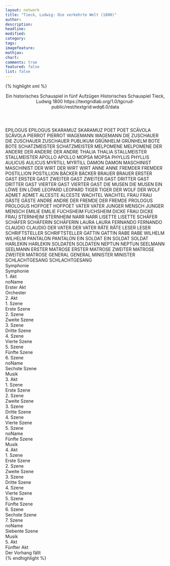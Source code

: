 ```yaml
---
layout: network
title: "Tieck, Ludwig: Die verkehrte Welt (1800)"
author:
description:
headline:
modified:
category:
tags:
imagefeature: 
mathjax: 
chart: 
comments: true
featured: false
list: false
---
```

{% highlight xml %}
<?xml-model href="https://raw.githubusercontent.com/DLiNa/project/master/rules/lina.rnc"?><?xml-model href="https://raw.githubusercontent.com/DLiNa/project/master/rules/lina.sch"?>
<play xmlns="http://lina.digital">
  <header>
    <title>Die verkehrte Welt</title>
    <subtitle>Ein historisches Schauspiel in fünf Aufzügen</subtitle>
    <genretitle>Historisches Schauspiel</genretitle>
    <author>Tieck, Ludwig</author>
    <date type="print">1800</date>
    <date type="premiere"/>
    <date type="written"/>
    <source>https://textgridlab.org/1.0/tgcrud-public/rest/textgrid:wdq6.0/data</source>
  </header>
  <personae>
    <character>
      <name>EPILOGUS</name>
      <alias xml:id="epilogus">
        <name>EPILOGUS</name>
      </alias>
    </character>
    <character>
      <name>SKARAMUZ</name>
      <alias xml:id="skaramuz">
        <name>SKARAMUZ</name>
      </alias>
    </character>
    <character>
      <name>POET</name>
      <alias xml:id="poet">
        <name>POET</name>
      </alias>
    </character>
    <character>
      <name>SCÄVOLA</name>
      <alias xml:id="scävola">
        <name>SCÄVOLA</name>
      </alias>
    </character>
    <character>
      <name>PIERROT</name>
      <alias xml:id="pierrot">
        <name>PIERROT</name>
      </alias>
    </character>
    <character>
      <name>WAGEMANN</name>
      <alias xml:id="wagemann">
        <name>WAGEMANN</name>
      </alias>
    </character>
    <character>
      <name>DIE ZUSCHAUER</name>
      <alias xml:id="die_zuschauer">
        <name>DIE ZUSCHAUER</name>
      </alias>
      <alias xml:id="zuschauer">
        <name>ZUSCHAUER</name>
      </alias>
      <alias xml:id="publikum">
        <name>PUBLIKUM</name>
      </alias>
    </character>
    <character>
      <name>GRÜNHELM</name>
      <alias xml:id="grünhelm">
        <name>GRÜNHELM</name>
      </alias>
    </character>
    <character>
      <name>BOTE</name>
      <alias xml:id="bote">
        <name>BOTE</name>
      </alias>
    </character>
    <character>
      <name>SCHATZMEISTER</name>
      <alias xml:id="schatzmeister">
        <name>SCHATZMEISTER</name>
      </alias>
    </character>
    <character>
      <name>MELPOMENE</name>
      <alias xml:id="melpomene">
        <name>MELPOMENE</name>
      </alias>
    </character>
    <character>
      <name>DER ANDERE</name>
      <alias xml:id="der_andere">
        <name>DER ANDERE</name>
      </alias>
      <alias xml:id="der_andre">
        <name>DER ANDRE</name>
      </alias>
    </character>
    <character>
      <name>THALIA</name>
      <alias xml:id="thalia">
        <name>THALIA</name>
      </alias>
    </character>
    <character>
      <name>STALLMEISTER</name>
      <alias xml:id="stallmeister">
        <name>STALLMEISTER</name>
      </alias>
    </character>
    <character>
      <name>APOLLO</name>
      <alias xml:id="apollo">
        <name>APOLLO</name>
      </alias>
    </character>
    <character>
      <name>MOPSA</name>
      <alias xml:id="mopsa">
        <name>MOPSA</name>
      </alias>
    </character>
    <character>
      <name>PHYLLIS</name>
      <alias xml:id="phyllis">
        <name>PHYLLIS</name>
      </alias>
    </character>
    <character>
      <name>AULICUS</name>
      <alias xml:id="aulicus">
        <name>AULICUS</name>
      </alias>
    </character>
    <character>
      <name>MYRTILL</name>
      <alias xml:id="myrtill">
        <name>MYRTILL</name>
      </alias>
    </character>
    <character>
      <name>DAMON</name>
      <alias xml:id="damon">
        <name>DAMON</name>
      </alias>
    </character>
    <character>
      <name>MASCHINIST</name>
      <alias xml:id="maschinist">
        <name>MASCHINIST</name>
      </alias>
    </character>
    <character>
      <name>DER WIRT</name>
      <alias xml:id="der_wirt">
        <name>DER WIRT</name>
      </alias>
      <alias xml:id="wirt">
        <name>WIRT</name>
      </alias>
    </character>
    <character>
      <name>ANNE</name>
      <alias xml:id="anne">
        <name>ANNE</name>
      </alias>
    </character>
    <character>
      <name>FREMDER</name>
      <alias xml:id="fremder">
        <name>FREMDER</name>
      </alias>
    </character>
    <character>
      <name>POSTILLION</name>
      <alias xml:id="postillion">
        <name>POSTILLION</name>
      </alias>
    </character>
    <character>
      <name>BÄCKER</name>
      <alias xml:id="bäcker">
        <name>BÄCKER</name>
      </alias>
    </character>
    <character>
      <name>BRAUER</name>
      <alias xml:id="brauer">
        <name>BRAUER</name>
      </alias>
    </character>
    <character>
      <name>ERSTER GAST</name>
      <alias xml:id="erster_gast">
        <name>ERSTER GAST</name>
      </alias>
    </character>
    <character>
      <name>ZWEITER GAST</name>
      <alias xml:id="zweiter_gast">
        <name>ZWEITER GAST</name>
      </alias>
    </character>
    <character>
      <name>DRITTER GAST</name>
      <alias xml:id="dritter_gast">
        <name>DRITTER GAST</name>
      </alias>
    </character>
    <character>
      <name>VIERTER GAST</name>
      <alias xml:id="vierter_gast">
        <name>VIERTER GAST</name>
      </alias>
    </character>
    <character>
      <name>DIE MUSEN</name>
      <alias xml:id="die_musen">
        <name>DIE MUSEN</name>
      </alias>
    </character>
    <character>
      <name>EIN LÖWE</name>
      <alias xml:id="ein_löwe">
        <name>EIN LÖWE</name>
      </alias>
    </character>
    <character>
      <name>LEOPARD</name>
      <alias xml:id="leopard">
        <name>LEOPARD</name>
      </alias>
    </character>
    <character>
      <name>TIGER</name>
      <alias xml:id="tiger">
        <name>TIGER</name>
      </alias>
    </character>
    <character>
      <name>DER WOLF</name>
      <alias xml:id="der_wolf">
        <name>DER WOLF</name>
      </alias>
    </character>
    <character>
      <name>ADMET</name>
      <alias xml:id="admet">
        <name>ADMET</name>
      </alias>
    </character>
    <character>
      <name>ALCESTE</name>
      <alias xml:id="alceste">
        <name>ALCESTE</name>
      </alias>
    </character>
    <character>
      <name>WACHTEL</name>
      <alias xml:id="wachtel">
        <name>WACHTEL</name>
      </alias>
    </character>
    <character>
      <name>FRAU</name>
      <alias xml:id="frau">
        <name>FRAU</name>
      </alias>
    </character>
    <character>
      <name>GÄSTE</name>
      <alias xml:id="gäste">
        <name>GÄSTE</name>
      </alias>
    </character>
    <character>
      <name>ANDRE</name>
      <alias xml:id="andre">
        <name>ANDRE</name>
      </alias>
    </character>
    <character>
      <name>DER FREMDE</name>
      <alias xml:id="der_fremde">
        <name>DER FREMDE</name>
      </alias>
    </character>
    <character>
      <name>PROLOGUS</name>
      <alias xml:id="prologus">
        <name>PROLOGUS</name>
      </alias>
    </character>
    <character>
      <name>HOFPOET</name>
      <alias xml:id="hofpoet">
        <name>HOFPOET</name>
      </alias>
    </character>
    <character>
      <name>VATER</name>
      <alias xml:id="vater">
        <name>VATER</name>
      </alias>
    </character>
    <character>
      <name>JUNGER MENSCH</name>
      <alias xml:id="junger_mensch">
        <name>JUNGER MENSCH</name>
      </alias>
    </character>
    <character>
      <name>EMILIE</name>
      <alias xml:id="emilie">
        <name>EMILIE</name>
      </alias>
    </character>
    <character>
      <name>FUCHSHEIM</name>
      <alias xml:id="fuchsheim">
        <name>FUCHSHEIM</name>
      </alias>
    </character>
    <character>
      <name>DICKE FRAU</name>
      <alias xml:id="dicke_frau">
        <name>DICKE FRAU</name>
      </alias>
    </character>
    <character>
      <name>STERNHEIM</name>
      <alias xml:id="sternheim">
        <name>STERNHEIM</name>
      </alias>
    </character>
    <character>
      <name>NARR</name>
      <alias xml:id="narr">
        <name>NARR</name>
      </alias>
    </character>
    <character>
      <name>LISETTE</name>
      <alias xml:id="lisette">
        <name>LISETTE</name>
      </alias>
    </character>
    <character>
      <name>SCHÄFER</name>
      <alias xml:id="schäfer">
        <name>SCHÄFER</name>
      </alias>
    </character>
    <character>
      <name>SCHÄFERIN</name>
      <alias xml:id="schäferin">
        <name>SCHÄFERIN</name>
      </alias>
    </character>
    <character>
      <name>LAURA</name>
      <alias xml:id="laura">
        <name>LAURA</name>
      </alias>
    </character>
    <character>
      <name>FERNANDO</name>
      <alias xml:id="fernando">
        <name>FERNANDO</name>
      </alias>
    </character>
    <character>
      <name>CLAUDIO</name>
      <alias xml:id="claudio">
        <name>CLAUDIO</name>
      </alias>
    </character>
    <character>
      <name>DER VATER</name>
      <alias xml:id="der_vater">
        <name>DER VATER</name>
      </alias>
    </character>
    <character>
      <name>RÄTE</name>
      <alias xml:id="räte">
        <name>RÄTE</name>
      </alias>
    </character>
    <character>
      <name>LESER</name>
      <alias xml:id="leser">
        <name>LESER</name>
      </alias>
    </character>
    <character>
      <name>SCHRIFTSTELLER</name>
      <alias xml:id="schriftsteller">
        <name>SCHRIFTSTELLER</name>
      </alias>
    </character>
    <character>
      <name>GATTIN</name>
      <alias xml:id="gattin">
        <name>GATTIN</name>
      </alias>
    </character>
    <character>
      <name>RABE</name>
      <alias xml:id="rabe">
        <name>RABE</name>
      </alias>
    </character>
    <character>
      <name>WILHELM</name>
      <alias xml:id="wilhelm">
        <name>WILHELM</name>
      </alias>
    </character>
    <character>
      <name>PANTALON</name>
      <alias xml:id="pantalon">
        <name>PANTALON</name>
      </alias>
    </character>
    <character>
      <name>EIN SOLDAT</name>
      <alias xml:id="ein_soldat">
        <name>EIN SOLDAT</name>
      </alias>
      <alias xml:id="soldat">
        <name>SOLDAT</name>
      </alias>
    </character>
    <character>
      <name>HARLEKIN</name>
      <alias xml:id="harlekin">
        <name>HARLEKIN</name>
      </alias>
    </character>
    <character>
      <name>SOLDATEN</name>
      <alias xml:id="soldaten">
        <name>SOLDATEN</name>
      </alias>
    </character>
    <character>
      <name>NEPTUN</name>
      <alias xml:id="neptun">
        <name>NEPTUN</name>
      </alias>
    </character>
    <character>
      <name>SEELMANN</name>
      <alias xml:id="seelmann">
        <name>SEELMANN</name>
      </alias>
    </character>
    <character>
      <name>ERSTER MATROSE</name>
      <alias xml:id="erster_matrose">
        <name>ERSTER MATROSE</name>
      </alias>
    </character>
    <character>
      <name>ZWEITER MATROSE</name>
      <alias xml:id="zweiter_matrose">
        <name>ZWEITER MATROSE</name>
      </alias>
    </character>
    <character>
      <name>GENERAL</name>
      <alias xml:id="general">
        <name>GENERAL</name>
      </alias>
    </character>
    <character>
      <name>MINISTER</name>
      <alias xml:id="minister">
        <name>MINISTER</name>
      </alias>
    </character>
    <character>
      <name>SCHLACHTGESANG</name>
      <alias xml:id="schlachtgesang">
        <name>SCHLACHTGESANG</name>
      </alias>
    </character>
  </personae>
  <text>
    <div>
      <head>Symphonie</head>
      <div>
        <head>Symphonie</head>
        <sp who="#epilogus">
          <amount n="1" unit="speech_acts"/>
          <amount n="354" unit="words"/>
          <amount n="1954" unit="chars"/>
        </sp>
      </div>
    </div>
    <div>
      <head>1. Akt</head>
      <div>
        <head>noName</head>
        <div>
          <head>Erster Akt</head>
          <sp who="#skaramuz">
            <amount n="41" unit="speech_acts"/>
            <amount n="1082" unit="words"/>
            <amount n="17" unit="lines"/>
            <amount n="6003" unit="chars"/>
          </sp>
          <sp who="#poet">
            <amount n="17" unit="speech_acts"/>
            <amount n="277" unit="words"/>
            <amount n="13" unit="lines"/>
            <amount n="1643" unit="chars"/>
          </sp>
          <sp who="#scävola">
            <amount n="16" unit="speech_acts"/>
            <amount n="202" unit="words"/>
            <amount n="14" unit="lines"/>
            <amount n="1066" unit="chars"/>
          </sp>
          <sp who="#pierrot">
            <amount n="12" unit="speech_acts"/>
            <amount n="321" unit="words"/>
            <amount n="31" unit="lines"/>
            <amount n="1825" unit="chars"/>
          </sp>
          <sp who="#wagemann">
            <amount n="4" unit="speech_acts"/>
            <amount n="60" unit="words"/>
            <amount n="2" unit="lines"/>
            <amount n="326" unit="chars"/>
          </sp>
          <sp who="#die_zuschauer">
            <amount n="1" unit="speech_acts"/>
            <amount n="16" unit="words"/>
            <amount n="4" unit="lines"/>
            <amount n="103" unit="chars"/>
          </sp>
          <sp who="#grünhelm">
            <amount n="11" unit="speech_acts"/>
            <amount n="295" unit="words"/>
            <amount n="11" unit="lines"/>
            <amount n="1602" unit="chars"/>
          </sp>
          <sp who="#zuschauer">
            <amount n="6" unit="speech_acts"/>
            <amount n="40" unit="words"/>
            <amount n="6" unit="lines"/>
            <amount n="240" unit="chars"/>
          </sp>
          <sp who="#publikum">
            <amount n="1" unit="speech_acts"/>
            <amount n="6" unit="words"/>
            <amount n="1" unit="lines"/>
            <amount n="36" unit="chars"/>
          </sp>
          <sp who="#bote">
            <amount n="2" unit="speech_acts"/>
            <amount n="130" unit="words"/>
            <amount n="18" unit="lines"/>
            <amount n="711" unit="chars"/>
          </sp>
          <sp who="#schatzmeister">
            <amount n="13" unit="speech_acts"/>
            <amount n="86" unit="words"/>
            <amount n="11" unit="lines"/>
            <amount n="537" unit="chars"/>
          </sp>
          <sp who="#melpomene">
            <amount n="2" unit="speech_acts"/>
            <amount n="116" unit="words"/>
            <amount n="1" unit="lines"/>
            <amount n="651" unit="chars"/>
          </sp>
          <sp who="#der_andere">
            <amount n="2" unit="speech_acts"/>
            <amount n="17" unit="words"/>
            <amount n="2" unit="lines"/>
            <amount n="79" unit="chars"/>
          </sp>
          <sp who="#thalia">
            <amount n="1" unit="speech_acts"/>
            <amount n="44" unit="words"/>
            <amount n="254" unit="chars"/>
          </sp>
          <sp who="#stallmeister">
            <amount n="2" unit="speech_acts"/>
            <amount n="16" unit="words"/>
            <amount n="2" unit="lines"/>
            <amount n="97" unit="chars"/>
          </sp>
        </div>
        <div>
          <head>Orchester</head>
        </div>
      </div>
    </div>
    <div>
      <head>2. Akt</head>
      <div>
        <head>1. Szene</head>
        <div>
          <head>Erste Szene</head>
          <sp who="#apollo">
            <amount n="5" unit="speech_acts"/>
            <amount n="266" unit="words"/>
            <amount n="40" unit="lines"/>
            <amount n="1370" unit="chars"/>
          </sp>
          <sp who="#mopsa">
            <amount n="3" unit="speech_acts"/>
            <amount n="33" unit="words"/>
            <amount n="5" unit="lines"/>
            <amount n="167" unit="chars"/>
          </sp>
          <sp who="#phyllis">
            <amount n="5" unit="speech_acts"/>
            <amount n="47" unit="words"/>
            <amount n="7" unit="lines"/>
            <amount n="249" unit="chars"/>
          </sp>
          <sp who="#apollo #mopsa #phyllis">
            <amount n="1" unit="speech_acts"/>
            <amount n="30" unit="words"/>
            <amount n="5" unit="lines"/>
            <amount n="157" unit="chars"/>
          </sp>
          <sp who="#aulicus">
            <amount n="2" unit="speech_acts"/>
            <amount n="35" unit="words"/>
            <amount n="1" unit="lines"/>
            <amount n="190" unit="chars"/>
          </sp>
          <sp who="#myrtill">
            <amount n="3" unit="speech_acts"/>
            <amount n="88" unit="words"/>
            <amount n="1" unit="lines"/>
            <amount n="469" unit="chars"/>
          </sp>
          <sp who="#damon">
            <amount n="1" unit="speech_acts"/>
            <amount n="19" unit="words"/>
            <amount n="1" unit="lines"/>
            <amount n="99" unit="chars"/>
          </sp>
        </div>
      </div>
      <div>
        <head>2. Szene</head>
        <div>
          <head>Zweite Szene</head>
          <sp who="#grünhelm">
            <amount n="9" unit="speech_acts"/>
            <amount n="251" unit="words"/>
            <amount n="15" unit="lines"/>
            <amount n="1340" unit="chars"/>
          </sp>
          <sp who="#thalia">
            <amount n="6" unit="speech_acts"/>
            <amount n="58" unit="words"/>
            <amount n="3" unit="lines"/>
            <amount n="315" unit="chars"/>
          </sp>
          <sp who="#scävola">
            <amount n="2" unit="speech_acts"/>
            <amount n="19" unit="words"/>
            <amount n="2" unit="lines"/>
            <amount n="90" unit="chars"/>
          </sp>
          <sp who="#pierrot">
            <amount n="2" unit="speech_acts"/>
            <amount n="18" unit="words"/>
            <amount n="2" unit="lines"/>
            <amount n="111" unit="chars"/>
          </sp>
          <sp who="#der_andre">
            <amount n="1" unit="speech_acts"/>
            <amount n="9" unit="words"/>
            <amount n="1" unit="lines"/>
            <amount n="59" unit="chars"/>
          </sp>
        </div>
      </div>
      <div>
        <head>3. Szene</head>
        <div>
          <head>Dritte Szene</head>
          <sp who="#skaramuz">
            <amount n="14" unit="speech_acts"/>
            <amount n="437" unit="words"/>
            <amount n="7" unit="lines"/>
            <amount n="2379" unit="chars"/>
          </sp>
          <sp who="#maschinist">
            <amount n="8" unit="speech_acts"/>
            <amount n="130" unit="words"/>
            <amount n="4" unit="lines"/>
            <amount n="780" unit="chars"/>
          </sp>
          <sp who="#zuschauer">
            <amount n="3" unit="speech_acts"/>
            <amount n="18" unit="words"/>
            <amount n="3" unit="lines"/>
            <amount n="94" unit="chars"/>
          </sp>
          <sp who="#scävola">
            <amount n="6" unit="speech_acts"/>
            <amount n="84" unit="words"/>
            <amount n="4" unit="lines"/>
            <amount n="457" unit="chars"/>
          </sp>
          <sp who="#pierrot">
            <amount n="1" unit="speech_acts"/>
            <amount n="9" unit="words"/>
            <amount n="1" unit="lines"/>
            <amount n="43" unit="chars"/>
          </sp>
          <sp who="#der_andre">
            <amount n="1" unit="speech_acts"/>
            <amount n="17" unit="words"/>
            <amount n="114" unit="chars"/>
          </sp>
        </div>
      </div>
      <div>
        <head>4. Szene</head>
        <div>
          <head>Vierte Szene</head>
          <sp who="#der_wirt">
            <amount n="1" unit="speech_acts"/>
            <amount n="224" unit="words"/>
            <amount n="1284" unit="chars"/>
          </sp>
          <sp who="#anne">
            <amount n="5" unit="speech_acts"/>
            <amount n="118" unit="words"/>
            <amount n="4" unit="lines"/>
            <amount n="674" unit="chars"/>
          </sp>
          <sp who="#wirt">
            <amount n="16" unit="speech_acts"/>
            <amount n="420" unit="words"/>
            <amount n="6" unit="lines"/>
            <amount n="2438" unit="chars"/>
          </sp>
          <sp who="#fremder">
            <amount n="15" unit="speech_acts"/>
            <amount n="308" unit="words"/>
            <amount n="10" unit="lines"/>
            <amount n="1745" unit="chars"/>
          </sp>
          <sp who="#postillion">
            <amount n="3" unit="speech_acts"/>
            <amount n="27" unit="words"/>
            <amount n="3" unit="lines"/>
            <amount n="131" unit="chars"/>
          </sp>
        </div>
      </div>
      <div>
        <head>5. Szene</head>
        <div>
          <head>Fünfte Szene</head>
          <sp who="#bäcker">
            <amount n="6" unit="speech_acts"/>
            <amount n="102" unit="words"/>
            <amount n="4" unit="lines"/>
            <amount n="551" unit="chars"/>
          </sp>
          <sp who="#brauer">
            <amount n="7" unit="speech_acts"/>
            <amount n="101" unit="words"/>
            <amount n="4" unit="lines"/>
            <amount n="567" unit="chars"/>
          </sp>
          <sp who="#erster_gast">
            <amount n="6" unit="speech_acts"/>
            <amount n="86" unit="words"/>
            <amount n="5" unit="lines"/>
            <amount n="464" unit="chars"/>
          </sp>
          <sp who="#zweiter_gast">
            <amount n="3" unit="speech_acts"/>
            <amount n="54" unit="words"/>
            <amount n="2" unit="lines"/>
            <amount n="247" unit="chars"/>
          </sp>
          <sp who="#dritter_gast">
            <amount n="3" unit="speech_acts"/>
            <amount n="37" unit="words"/>
            <amount n="3" unit="lines"/>
            <amount n="198" unit="chars"/>
          </sp>
          <sp who="#vierter_gast">
            <amount n="6" unit="speech_acts"/>
            <amount n="200" unit="words"/>
            <amount n="3" unit="lines"/>
            <amount n="1105" unit="chars"/>
          </sp>
          <sp who="#skaramuz">
            <amount n="13" unit="speech_acts"/>
            <amount n="418" unit="words"/>
            <amount n="4" unit="lines"/>
            <amount n="2363" unit="chars"/>
          </sp>
          <sp who="#die_musen">
            <amount n="1" unit="speech_acts"/>
            <amount n="124" unit="words"/>
            <amount n="781" unit="chars"/>
          </sp>
          <sp who="#fremder">
            <amount n="12" unit="speech_acts"/>
            <amount n="95" unit="words"/>
            <amount n="10" unit="lines"/>
            <amount n="538" unit="chars"/>
          </sp>
          <sp who="#melpomene">
            <amount n="5" unit="speech_acts"/>
            <amount n="43" unit="words"/>
            <amount n="5" unit="lines"/>
            <amount n="231" unit="chars"/>
          </sp>
          <sp who="#grünhelm">
            <amount n="2" unit="speech_acts"/>
            <amount n="32" unit="words"/>
            <amount n="1" unit="lines"/>
            <amount n="193" unit="chars"/>
          </sp>
          <sp who="#thalia">
            <amount n="1" unit="speech_acts"/>
            <amount n="17" unit="words"/>
            <amount n="101" unit="chars"/>
          </sp>
          <sp who="#pierrot">
            <amount n="3" unit="speech_acts"/>
            <amount n="36" unit="words"/>
            <amount n="3" unit="lines"/>
            <amount n="185" unit="chars"/>
          </sp>
          <sp who="#scävola">
            <amount n="2" unit="speech_acts"/>
            <amount n="42" unit="words"/>
            <amount n="228" unit="chars"/>
          </sp>
          <sp who="#der_andre">
            <amount n="1" unit="speech_acts"/>
            <amount n="11" unit="words"/>
            <amount n="1" unit="lines"/>
            <amount n="56" unit="chars"/>
          </sp>
        </div>
      </div>
      <div>
        <head>6. Szene</head>
        <div>
          <head>noName</head>
          <div>
            <head>Sechste Szene</head>
            <sp who="#ein_löwe">
              <amount n="1" unit="speech_acts"/>
              <amount n="31" unit="words"/>
              <amount n="185" unit="chars"/>
            </sp>
            <sp who="#leopard">
              <amount n="1" unit="speech_acts"/>
              <amount n="21" unit="words"/>
              <amount n="115" unit="chars"/>
            </sp>
            <sp who="#tiger">
              <amount n="1" unit="speech_acts"/>
              <amount n="19" unit="words"/>
              <amount n="1" unit="lines"/>
              <amount n="87" unit="chars"/>
            </sp>
            <sp who="#apollo">
              <amount n="4" unit="speech_acts"/>
              <amount n="31" unit="words"/>
              <amount n="4" unit="lines"/>
              <amount n="165" unit="chars"/>
            </sp>
            <sp who="#aulicus">
              <amount n="2" unit="speech_acts"/>
              <amount n="43" unit="words"/>
              <amount n="244" unit="chars"/>
            </sp>
            <sp who="#myrtill">
              <amount n="1" unit="speech_acts"/>
              <amount n="13" unit="words"/>
              <amount n="1" unit="lines"/>
              <amount n="69" unit="chars"/>
            </sp>
            <sp who="#pierrot">
              <amount n="1" unit="speech_acts"/>
              <amount n="8" unit="words"/>
              <amount n="1" unit="lines"/>
              <amount n="39" unit="chars"/>
            </sp>
            <sp who="#scävola">
              <amount n="1" unit="speech_acts"/>
              <amount n="45" unit="words"/>
              <amount n="208" unit="chars"/>
            </sp>
          </div>
          <div>
            <head>Musik</head>
          </div>
        </div>
      </div>
    </div>
    <div>
      <head>3. Akt</head>
      <div>
        <head>1. Szene</head>
        <div>
          <head>Erste Szene</head>
          <sp who="#poet">
            <amount n="3" unit="speech_acts"/>
            <amount n="129" unit="words"/>
            <amount n="16" unit="lines"/>
            <amount n="677" unit="chars"/>
          </sp>
          <sp who="#apollo">
            <amount n="3" unit="speech_acts"/>
            <amount n="188" unit="words"/>
            <amount n="24" unit="lines"/>
            <amount n="1013" unit="chars"/>
          </sp>
        </div>
      </div>
      <div>
        <head>2. Szene</head>
        <div>
          <head>Zweite Szene</head>
          <sp who="#skaramuz">
            <amount n="9" unit="speech_acts"/>
            <amount n="162" unit="words"/>
            <amount n="6" unit="lines"/>
            <amount n="905" unit="chars"/>
          </sp>
          <sp who="#grünhelm">
            <amount n="4" unit="speech_acts"/>
            <amount n="131" unit="words"/>
            <amount n="2" unit="lines"/>
            <amount n="788" unit="chars"/>
          </sp>
          <sp who="#der_wolf">
            <amount n="1" unit="speech_acts"/>
            <amount n="14" unit="words"/>
            <amount n="1" unit="lines"/>
            <amount n="79" unit="chars"/>
          </sp>
          <sp who="#melpomene">
            <amount n="1" unit="speech_acts"/>
            <amount n="17" unit="words"/>
            <amount n="121" unit="chars"/>
          </sp>
        </div>
      </div>
      <div>
        <head>3. Szene</head>
        <div>
          <head>Dritte Szene</head>
          <sp who="#admet">
            <amount n="10" unit="speech_acts"/>
            <amount n="649" unit="words"/>
            <amount n="28" unit="lines"/>
            <amount n="3595" unit="chars"/>
          </sp>
          <sp who="#alceste">
            <amount n="4" unit="speech_acts"/>
            <amount n="127" unit="words"/>
            <amount n="9" unit="lines"/>
            <amount n="651" unit="chars"/>
          </sp>
          <sp who="#apollo">
            <amount n="8" unit="speech_acts"/>
            <amount n="76" unit="words"/>
            <amount n="8" unit="lines"/>
            <amount n="394" unit="chars"/>
          </sp>
          <sp who="#scävola">
            <amount n="3" unit="speech_acts"/>
            <amount n="23" unit="words"/>
            <amount n="3" unit="lines"/>
            <amount n="125" unit="chars"/>
          </sp>
          <sp who="#pierrot">
            <amount n="2" unit="speech_acts"/>
            <amount n="33" unit="words"/>
            <amount n="1" unit="lines"/>
            <amount n="145" unit="chars"/>
          </sp>
          <sp who="#der_andre">
            <amount n="2" unit="speech_acts"/>
            <amount n="27" unit="words"/>
            <amount n="1" unit="lines"/>
            <amount n="152" unit="chars"/>
          </sp>
          <sp who="#wachtel">
            <amount n="2" unit="speech_acts"/>
            <amount n="38" unit="words"/>
            <amount n="1" unit="lines"/>
            <amount n="199" unit="chars"/>
          </sp>
        </div>
      </div>
      <div>
        <head>4. Szene</head>
        <div>
          <head>Vierte Szene</head>
          <sp who="#wachtel">
            <amount n="2" unit="speech_acts"/>
            <amount n="41" unit="words"/>
            <amount n="1" unit="lines"/>
            <amount n="204" unit="chars"/>
          </sp>
          <sp who="#scävola">
            <amount n="1" unit="speech_acts"/>
            <amount n="13" unit="words"/>
            <amount n="1" unit="lines"/>
            <amount n="66" unit="chars"/>
          </sp>
          <sp who="#skaramuz">
            <amount n="3" unit="speech_acts"/>
            <amount n="103" unit="words"/>
            <amount n="2" unit="lines"/>
            <amount n="611" unit="chars"/>
          </sp>
          <sp who="#grünhelm">
            <amount n="1" unit="speech_acts"/>
            <amount n="5" unit="words"/>
            <amount n="1" unit="lines"/>
            <amount n="23" unit="chars"/>
          </sp>
          <sp who="#maschinist">
            <amount n="1" unit="speech_acts"/>
            <amount n="8" unit="words"/>
            <amount n="1" unit="lines"/>
            <amount n="39" unit="chars"/>
          </sp>
          <sp who="#brauer">
            <amount n="7" unit="speech_acts"/>
            <amount n="54" unit="words"/>
            <amount n="7" unit="lines"/>
            <amount n="296" unit="chars"/>
          </sp>
          <sp who="#bäcker">
            <amount n="8" unit="speech_acts"/>
            <amount n="88" unit="words"/>
            <amount n="8" unit="lines"/>
            <amount n="449" unit="chars"/>
          </sp>
          <sp who="#frau">
            <amount n="6" unit="speech_acts"/>
            <amount n="74" unit="words"/>
            <amount n="5" unit="lines"/>
            <amount n="376" unit="chars"/>
          </sp>
          <sp who="#gäste #erster_gast #zweiter_gast #dritter_gast #vierter_gast">
            <amount n="1" unit="speech_acts"/>
            <amount n="9" unit="words"/>
            <amount n="1" unit="lines"/>
            <amount n="52" unit="chars"/>
          </sp>
          <sp who="#andre">
            <amount n="2" unit="speech_acts"/>
            <amount n="13" unit="words"/>
            <amount n="2" unit="lines"/>
            <amount n="76" unit="chars"/>
          </sp>
          <sp who="#vierter_gast">
            <amount n="3" unit="speech_acts"/>
            <amount n="60" unit="words"/>
            <amount n="1" unit="lines"/>
            <amount n="338" unit="chars"/>
          </sp>
          <sp who="#erster_gast">
            <amount n="1" unit="speech_acts"/>
            <amount n="16" unit="words"/>
            <amount n="101" unit="chars"/>
          </sp>
          <sp who="#zweiter_gast">
            <amount n="3" unit="speech_acts"/>
            <amount n="27" unit="words"/>
            <amount n="3" unit="lines"/>
            <amount n="176" unit="chars"/>
          </sp>
          <sp who="#dritter_gast">
            <amount n="1" unit="speech_acts"/>
            <amount n="10" unit="words"/>
            <amount n="1" unit="lines"/>
            <amount n="58" unit="chars"/>
          </sp>
          <sp who="#die_zuschauer #wachtel #scävola #skaramuz #grünhelm #maschinist #brauer #bäcker #frau #andre #gäste #erster_gast #zweiter_gast #dritter_gast #vierter_gast">
            <amount n="1" unit="speech_acts"/>
            <amount n="12" unit="words"/>
            <amount n="1" unit="lines"/>
            <amount n="68" unit="chars"/>
          </sp>
        </div>
      </div>
      <div>
        <head>5. Szene</head>
        <div>
          <head>noName</head>
          <div>
            <head>Fünfte Szene</head>
            <sp who="#der_fremde">
              <amount n="2" unit="speech_acts"/>
              <amount n="11" unit="words"/>
              <amount n="2" unit="lines"/>
              <amount n="56" unit="chars"/>
            </sp>
            <sp who="#grünhelm">
              <amount n="6" unit="speech_acts"/>
              <amount n="57" unit="words"/>
              <amount n="6" unit="lines"/>
              <amount n="314" unit="chars"/>
            </sp>
            <sp who="#fremder">
              <amount n="4" unit="speech_acts"/>
              <amount n="24" unit="words"/>
              <amount n="4" unit="lines"/>
              <amount n="139" unit="chars"/>
            </sp>
            <sp who="#thalia">
              <amount n="7" unit="speech_acts"/>
              <amount n="158" unit="words"/>
              <amount n="6" unit="lines"/>
              <amount n="920" unit="chars"/>
            </sp>
            <sp who="#skaramuz">
              <amount n="17" unit="speech_acts"/>
              <amount n="268" unit="words"/>
              <amount n="12" unit="lines"/>
              <amount n="1414" unit="chars"/>
            </sp>
            <sp who="#prologus">
              <amount n="1" unit="speech_acts"/>
              <amount n="229" unit="words"/>
              <amount n="26" unit="lines"/>
              <amount n="1262" unit="chars"/>
            </sp>
            <sp who="#hofpoet">
              <amount n="3" unit="speech_acts"/>
              <amount n="35" unit="words"/>
              <amount n="3" unit="lines"/>
              <amount n="197" unit="chars"/>
            </sp>
            <sp who="#vater">
              <amount n="9" unit="speech_acts"/>
              <amount n="225" unit="words"/>
              <amount n="2" unit="lines"/>
              <amount n="1273" unit="chars"/>
            </sp>
            <sp who="#junger_mensch">
              <amount n="10" unit="speech_acts"/>
              <amount n="194" unit="words"/>
              <amount n="6" unit="lines"/>
              <amount n="1110" unit="chars"/>
            </sp>
            <sp who="#schatzmeister">
              <amount n="4" unit="speech_acts"/>
              <amount n="51" unit="words"/>
              <amount n="3" unit="lines"/>
              <amount n="293" unit="chars"/>
            </sp>
            <sp who="#scävola">
              <amount n="4" unit="speech_acts"/>
              <amount n="122" unit="words"/>
              <amount n="670" unit="chars"/>
            </sp>
            <sp who="#pierrot">
              <amount n="3" unit="speech_acts"/>
              <amount n="59" unit="words"/>
              <amount n="1" unit="lines"/>
              <amount n="294" unit="chars"/>
            </sp>
            <sp who="#emilie">
              <amount n="8" unit="speech_acts"/>
              <amount n="116" unit="words"/>
              <amount n="6" unit="lines"/>
              <amount n="607" unit="chars"/>
            </sp>
            <sp who="#fuchsheim">
              <amount n="9" unit="speech_acts"/>
              <amount n="89" unit="words"/>
              <amount n="8" unit="lines"/>
              <amount n="475" unit="chars"/>
            </sp>
            <sp who="#dicke_frau">
              <amount n="1" unit="speech_acts"/>
              <amount n="18" unit="words"/>
              <amount n="113" unit="chars"/>
            </sp>
            <sp who="#sternheim">
              <amount n="12" unit="speech_acts"/>
              <amount n="175" unit="words"/>
              <amount n="10" unit="lines"/>
              <amount n="949" unit="chars"/>
            </sp>
            <sp who="#narr">
              <amount n="24" unit="speech_acts"/>
              <amount n="438" unit="words"/>
              <amount n="15" unit="lines"/>
              <amount n="2416" unit="chars"/>
            </sp>
            <sp who="#lisette">
              <amount n="20" unit="speech_acts"/>
              <amount n="139" unit="words"/>
              <amount n="20" unit="lines"/>
              <amount n="716" unit="chars"/>
            </sp>
            <sp who="#schäfer">
              <amount n="3" unit="speech_acts"/>
              <amount n="52" unit="words"/>
              <amount n="13" unit="lines"/>
              <amount n="266" unit="chars"/>
            </sp>
            <sp who="#schäferin">
              <amount n="3" unit="speech_acts"/>
              <amount n="58" unit="words"/>
              <amount n="14" unit="lines"/>
              <amount n="306" unit="chars"/>
            </sp>
            <sp who="#schäfer #schäferin">
              <amount n="1" unit="speech_acts"/>
              <amount n="19" unit="words"/>
              <amount n="4" unit="lines"/>
              <amount n="114" unit="chars"/>
            </sp>
            <sp who="#laura">
              <amount n="6" unit="speech_acts"/>
              <amount n="260" unit="words"/>
              <amount n="40" unit="lines"/>
              <amount n="1443" unit="chars"/>
            </sp>
            <sp who="#fernando">
              <amount n="6" unit="speech_acts"/>
              <amount n="201" unit="words"/>
              <amount n="28" unit="lines"/>
              <amount n="1097" unit="chars"/>
            </sp>
            <sp who="#claudio">
              <amount n="2" unit="speech_acts"/>
              <amount n="4" unit="words"/>
              <amount n="2" unit="lines"/>
              <amount n="26" unit="chars"/>
            </sp>
            <sp who="#der_vater">
              <amount n="1" unit="speech_acts"/>
              <amount n="21" unit="words"/>
              <amount n="110" unit="chars"/>
            </sp>
            <sp who="#melpomene">
              <amount n="1" unit="speech_acts"/>
              <amount n="15" unit="words"/>
              <amount n="1" unit="lines"/>
              <amount n="84" unit="chars"/>
            </sp>
            <sp who="#wachtel">
              <amount n="1" unit="speech_acts"/>
              <amount n="37" unit="words"/>
              <amount n="214" unit="chars"/>
            </sp>
            <sp who="#der_andre">
              <amount n="1" unit="speech_acts"/>
              <amount n="85" unit="words"/>
              <amount n="469" unit="chars"/>
            </sp>
          </div>
          <div>
            <head>Musik</head>
          </div>
        </div>
      </div>
    </div>
    <div>
      <head>4. Akt</head>
      <div>
        <head>1. Szene</head>
        <div>
          <head>Erste Szene</head>
          <sp who="#skaramuz">
            <amount n="20" unit="speech_acts"/>
            <amount n="266" unit="words"/>
            <amount n="14" unit="lines"/>
            <amount n="1471" unit="chars"/>
          </sp>
          <sp who="#räte">
            <amount n="3" unit="speech_acts"/>
            <amount n="32" unit="words"/>
            <amount n="2" unit="lines"/>
            <amount n="195" unit="chars"/>
          </sp>
          <sp who="#leser">
            <amount n="4" unit="speech_acts"/>
            <amount n="143" unit="words"/>
            <amount n="1" unit="lines"/>
            <amount n="697" unit="chars"/>
          </sp>
          <sp who="#schriftsteller">
            <amount n="1" unit="speech_acts"/>
            <amount n="30" unit="words"/>
            <amount n="167" unit="chars"/>
          </sp>
          <sp who="#aulicus">
            <amount n="2" unit="speech_acts"/>
            <amount n="61" unit="words"/>
            <amount n="312" unit="chars"/>
          </sp>
          <sp who="#myrtill">
            <amount n="5" unit="speech_acts"/>
            <amount n="171" unit="words"/>
            <amount n="2" unit="lines"/>
            <amount n="935" unit="chars"/>
          </sp>
          <sp who="#grünhelm">
            <amount n="4" unit="speech_acts"/>
            <amount n="194" unit="words"/>
            <amount n="2" unit="lines"/>
            <amount n="1182" unit="chars"/>
          </sp>
        </div>
      </div>
      <div>
        <head>2. Szene</head>
        <div>
          <head>Zweite Szene</head>
          <sp who="#gattin">
            <amount n="15" unit="speech_acts"/>
            <amount n="249" unit="words"/>
            <amount n="11" unit="lines"/>
            <amount n="1432" unit="chars"/>
          </sp>
          <sp who="#rabe">
            <amount n="16" unit="speech_acts"/>
            <amount n="538" unit="words"/>
            <amount n="4" unit="lines"/>
            <amount n="3059" unit="chars"/>
          </sp>
          <sp who="#wilhelm">
            <amount n="5" unit="speech_acts"/>
            <amount n="48" unit="words"/>
            <amount n="4" unit="lines"/>
            <amount n="252" unit="chars"/>
          </sp>
        </div>
      </div>
      <div>
        <head>3. Szene</head>
        <div>
          <head>Dritte Szene</head>
          <sp who="#fremder">
            <amount n="14" unit="speech_acts"/>
            <amount n="164" unit="words"/>
            <amount n="12" unit="lines"/>
            <amount n="829" unit="chars"/>
          </sp>
          <sp who="#melpomene">
            <amount n="16" unit="speech_acts"/>
            <amount n="97" unit="words"/>
            <amount n="15" unit="lines"/>
            <amount n="482" unit="chars"/>
          </sp>
          <sp who="#grünhelm">
            <amount n="3" unit="speech_acts"/>
            <amount n="31" unit="words"/>
            <amount n="3" unit="lines"/>
            <amount n="169" unit="chars"/>
          </sp>
          <sp who="#thalia">
            <amount n="5" unit="speech_acts"/>
            <amount n="95" unit="words"/>
            <amount n="2" unit="lines"/>
            <amount n="559" unit="chars"/>
          </sp>
        </div>
      </div>
      <div>
        <head>4. Szene</head>
        <div>
          <head>Vierte Szene</head>
          <sp who="#pantalon">
            <amount n="18" unit="speech_acts"/>
            <amount n="332" unit="words"/>
            <amount n="11" unit="lines"/>
            <amount n="1856" unit="chars"/>
          </sp>
          <sp who="#ein_soldat">
            <amount n="2" unit="speech_acts"/>
            <amount n="11" unit="words"/>
            <amount n="2" unit="lines"/>
            <amount n="68" unit="chars"/>
          </sp>
          <sp who="#soldat">
            <amount n="6" unit="speech_acts"/>
            <amount n="44" unit="words"/>
            <amount n="6" unit="lines"/>
            <amount n="234" unit="chars"/>
          </sp>
          <sp who="#harlekin">
            <amount n="13" unit="speech_acts"/>
            <amount n="166" unit="words"/>
            <amount n="9" unit="lines"/>
            <amount n="956" unit="chars"/>
          </sp>
          <sp who="#soldaten #ein_soldat">
            <amount n="1" unit="speech_acts"/>
            <amount n="3" unit="words"/>
            <amount n="1" unit="lines"/>
            <amount n="17" unit="chars"/>
          </sp>
          <sp who="#wagemann">
            <amount n="3" unit="speech_acts"/>
            <amount n="38" unit="words"/>
            <amount n="3" unit="lines"/>
            <amount n="233" unit="chars"/>
          </sp>
          <sp who="#neptun">
            <amount n="6" unit="speech_acts"/>
            <amount n="123" unit="words"/>
            <amount n="3" unit="lines"/>
            <amount n="695" unit="chars"/>
          </sp>
          <sp who="#skaramuz">
            <amount n="19" unit="speech_acts"/>
            <amount n="300" unit="words"/>
            <amount n="13" unit="lines"/>
            <amount n="1577" unit="chars"/>
          </sp>
          <sp who="#schatzmeister">
            <amount n="5" unit="speech_acts"/>
            <amount n="38" unit="words"/>
            <amount n="5" unit="lines"/>
            <amount n="186" unit="chars"/>
          </sp>
          <sp who="#maschinist">
            <amount n="6" unit="speech_acts"/>
            <amount n="56" unit="words"/>
            <amount n="6" unit="lines"/>
            <amount n="289" unit="chars"/>
          </sp>
          <sp who="#scävola">
            <amount n="1" unit="speech_acts"/>
            <amount n="7" unit="words"/>
            <amount n="1" unit="lines"/>
            <amount n="46" unit="chars"/>
          </sp>
          <sp who="#der_andre">
            <amount n="2" unit="speech_acts"/>
            <amount n="30" unit="words"/>
            <amount n="1" unit="lines"/>
            <amount n="173" unit="chars"/>
          </sp>
          <sp who="#pierrot">
            <amount n="1" unit="speech_acts"/>
            <amount n="16" unit="words"/>
            <amount n="1" unit="lines"/>
            <amount n="82" unit="chars"/>
          </sp>
        </div>
      </div>
      <div>
        <head>5. Szene</head>
        <div>
          <head>Fünfte Szene</head>
          <sp who="#apollo">
            <amount n="11" unit="speech_acts"/>
            <amount n="242" unit="words"/>
            <amount n="20" unit="lines"/>
            <amount n="1353" unit="chars"/>
          </sp>
          <sp who="#admet">
            <amount n="2" unit="speech_acts"/>
            <amount n="27" unit="words"/>
            <amount n="2" unit="lines"/>
            <amount n="131" unit="chars"/>
          </sp>
          <sp who="#alceste">
            <amount n="1" unit="speech_acts"/>
            <amount n="17" unit="words"/>
            <amount n="110" unit="chars"/>
          </sp>
          <sp who="#aulicus">
            <amount n="3" unit="speech_acts"/>
            <amount n="50" unit="words"/>
            <amount n="2" unit="lines"/>
            <amount n="268" unit="chars"/>
          </sp>
          <sp who="#myrtill">
            <amount n="2" unit="speech_acts"/>
            <amount n="73" unit="words"/>
            <amount n="411" unit="chars"/>
          </sp>
          <sp who="#mopsa">
            <amount n="2" unit="speech_acts"/>
            <amount n="32" unit="words"/>
            <amount n="1" unit="lines"/>
            <amount n="176" unit="chars"/>
          </sp>
          <sp who="#phyllis">
            <amount n="1" unit="speech_acts"/>
            <amount n="18" unit="words"/>
            <amount n="107" unit="chars"/>
          </sp>
        </div>
      </div>
      <div>
        <head>6. Szene</head>
        <div>
          <head>Sechste Szene</head>
          <sp who="#seelmann">
            <amount n="4" unit="speech_acts"/>
            <amount n="534" unit="words"/>
            <amount n="74" unit="lines"/>
            <amount n="3012" unit="chars"/>
          </sp>
          <sp who="#erster_matrose">
            <amount n="5" unit="speech_acts"/>
            <amount n="40" unit="words"/>
            <amount n="5" unit="lines"/>
            <amount n="209" unit="chars"/>
          </sp>
          <sp who="#zweiter_matrose">
            <amount n="2" unit="speech_acts"/>
            <amount n="18" unit="words"/>
            <amount n="2" unit="lines"/>
            <amount n="102" unit="chars"/>
          </sp>
        </div>
      </div>
      <div>
        <head>7. Szene</head>
        <div>
          <head>noName</head>
          <div>
            <head>Siebente Szene</head>
            <sp who="#wirt">
              <amount n="15" unit="speech_acts"/>
              <amount n="495" unit="words"/>
              <amount n="9" unit="lines"/>
              <amount n="2889" unit="chars"/>
            </sp>
            <sp who="#anne">
              <amount n="5" unit="speech_acts"/>
              <amount n="55" unit="words"/>
              <amount n="4" unit="lines"/>
              <amount n="325" unit="chars"/>
            </sp>
            <sp who="#wagemann">
              <amount n="7" unit="speech_acts"/>
              <amount n="255" unit="words"/>
              <amount n="3" unit="lines"/>
              <amount n="1442" unit="chars"/>
            </sp>
            <sp who="#poet">
              <amount n="5" unit="speech_acts"/>
              <amount n="44" unit="words"/>
              <amount n="5" unit="lines"/>
              <amount n="258" unit="chars"/>
            </sp>
            <sp who="#admet">
              <amount n="1" unit="speech_acts"/>
              <amount n="20" unit="words"/>
              <amount n="116" unit="chars"/>
            </sp>
            <sp who="#alceste">
              <amount n="1" unit="speech_acts"/>
              <amount n="7" unit="words"/>
              <amount n="1" unit="lines"/>
              <amount n="32" unit="chars"/>
            </sp>
            <sp who="#aulicus">
              <amount n="3" unit="speech_acts"/>
              <amount n="32" unit="words"/>
              <amount n="3" unit="lines"/>
              <amount n="186" unit="chars"/>
            </sp>
            <sp who="#myrtill">
              <amount n="3" unit="speech_acts"/>
              <amount n="32" unit="words"/>
              <amount n="3" unit="lines"/>
              <amount n="185" unit="chars"/>
            </sp>
            <sp who="#schriftsteller">
              <amount n="1" unit="speech_acts"/>
              <amount n="11" unit="words"/>
              <amount n="1" unit="lines"/>
              <amount n="54" unit="chars"/>
            </sp>
            <sp who="#apollo">
              <amount n="5" unit="speech_acts"/>
              <amount n="273" unit="words"/>
              <amount n="2" unit="lines"/>
              <amount n="1576" unit="chars"/>
            </sp>
            <sp who="#wirt #anne #wagemann #poet #admet #alceste #aulicus #myrtill #schriftsteller #apollo">
              <amount n="3" unit="speech_acts"/>
              <amount n="10" unit="words"/>
              <amount n="3" unit="lines"/>
              <amount n="52" unit="chars"/>
            </sp>
          </div>
          <div>
            <head>Musik</head>
          </div>
        </div>
      </div>
    </div>
    <div>
      <head>5. Akt</head>
      <div>
        <head>Fünfter Akt</head>
        <sp who="#skaramuz">
          <amount n="35" unit="speech_acts"/>
          <amount n="726" unit="words"/>
          <amount n="21" unit="lines"/>
          <amount n="3978" unit="chars"/>
        </sp>
        <sp who="#grünhelm">
          <amount n="18" unit="speech_acts"/>
          <amount n="769" unit="words"/>
          <amount n="11" unit="lines"/>
          <amount n="4399" unit="chars"/>
        </sp>
        <sp who="#general">
          <amount n="3" unit="speech_acts"/>
          <amount n="17" unit="words"/>
          <amount n="3" unit="lines"/>
          <amount n="96" unit="chars"/>
        </sp>
        <sp who="#brauer">
          <amount n="16" unit="speech_acts"/>
          <amount n="198" unit="words"/>
          <amount n="15" unit="lines"/>
          <amount n="1069" unit="chars"/>
        </sp>
        <sp who="#bäcker">
          <amount n="8" unit="speech_acts"/>
          <amount n="146" unit="words"/>
          <amount n="7" unit="lines"/>
          <amount n="848" unit="chars"/>
        </sp>
        <sp who="#minister">
          <amount n="1" unit="speech_acts"/>
          <amount n="2" unit="words"/>
          <amount n="1" unit="lines"/>
          <amount n="15" unit="chars"/>
        </sp>
        <sp who="#harlekin">
          <amount n="3" unit="speech_acts"/>
          <amount n="32" unit="words"/>
          <amount n="3" unit="lines"/>
          <amount n="164" unit="chars"/>
        </sp>
        <sp who="#maschinist">
          <amount n="4" unit="speech_acts"/>
          <amount n="81" unit="words"/>
          <amount n="2" unit="lines"/>
          <amount n="453" unit="chars"/>
        </sp>
        <sp who="#vierter_gast">
          <amount n="9" unit="speech_acts"/>
          <amount n="197" unit="words"/>
          <amount n="6" unit="lines"/>
          <amount n="1136" unit="chars"/>
        </sp>
        <sp who="#erster_gast">
          <amount n="3" unit="speech_acts"/>
          <amount n="14" unit="words"/>
          <amount n="3" unit="lines"/>
          <amount n="75" unit="chars"/>
        </sp>
        <sp who="#zweiter_gast">
          <amount n="2" unit="speech_acts"/>
          <amount n="13" unit="words"/>
          <amount n="2" unit="lines"/>
          <amount n="81" unit="chars"/>
        </sp>
        <sp who="#dritter_gast">
          <amount n="2" unit="speech_acts"/>
          <amount n="12" unit="words"/>
          <amount n="2" unit="lines"/>
          <amount n="84" unit="chars"/>
        </sp>
        <sp who="#thalia">
          <amount n="6" unit="speech_acts"/>
          <amount n="173" unit="words"/>
          <amount n="3" unit="lines"/>
          <amount n="959" unit="chars"/>
        </sp>
        <sp who="#scävola">
          <amount n="5" unit="speech_acts"/>
          <amount n="87" unit="words"/>
          <amount n="3" unit="lines"/>
          <amount n="461" unit="chars"/>
        </sp>
        <sp who="#der_andre">
          <amount n="2" unit="speech_acts"/>
          <amount n="11" unit="words"/>
          <amount n="2" unit="lines"/>
          <amount n="65" unit="chars"/>
        </sp>
        <sp who="#wachtel">
          <amount n="1" unit="speech_acts"/>
          <amount n="14" unit="words"/>
          <amount n="1" unit="lines"/>
          <amount n="72" unit="chars"/>
        </sp>
        <sp who="#schlachtgesang">
          <amount n="1" unit="speech_acts"/>
          <amount n="44" unit="words"/>
          <amount n="9" unit="lines"/>
          <amount n="233" unit="chars"/>
        </sp>
        <sp who="#poet">
          <amount n="2" unit="speech_acts"/>
          <amount n="23" unit="words"/>
          <amount n="2" unit="lines"/>
          <amount n="125" unit="chars"/>
        </sp>
        <sp who="#apollo">
          <amount n="5" unit="speech_acts"/>
          <amount n="79" unit="words"/>
          <amount n="3" unit="lines"/>
          <amount n="430" unit="chars"/>
        </sp>
        <sp who="#pierrot">
          <amount n="1" unit="speech_acts"/>
          <amount n="11" unit="words"/>
          <amount n="1" unit="lines"/>
          <amount n="61" unit="chars"/>
        </sp>
        <sp who="#zuschauer">
          <amount n="3" unit="speech_acts"/>
          <amount n="56" unit="words"/>
          <amount n="2" unit="lines"/>
          <amount n="313" unit="chars"/>
        </sp>
        <sp who="#wagemann">
          <amount n="2" unit="speech_acts"/>
          <amount n="36" unit="words"/>
          <amount n="1" unit="lines"/>
          <amount n="170" unit="chars"/>
        </sp>
        <sp who="#skaramuz #grünhelm #general #brauer #bäcker #minister #harlekin #maschinist #vierter_gast #erster_gast #zweiter_gast #dritter_gast #thalia #scävola #der_andre #wachtel #poet #apollo #pierrot #zuschauer #wagemann #leser">
          <amount n="1" unit="speech_acts"/>
          <amount n="6" unit="words"/>
          <amount n="1" unit="lines"/>
          <amount n="28" unit="chars"/>
        </sp>
      </div>
    </div>
    <div>
      <head/>
      <div>
        <head>Der Vorhang fällt</head>
        <sp who="#prologus">
          <amount n="2" unit="speech_acts"/>
          <amount n="148" unit="words"/>
          <amount n="841" unit="chars"/>
        </sp>
        <sp who="#zuschauer">
          <amount n="4" unit="speech_acts"/>
          <amount n="10" unit="words"/>
          <amount n="1" unit="lines"/>
          <amount n="66" unit="chars"/>
        </sp>
        <sp who="#grünhelm">
          <amount n="1" unit="speech_acts"/>
          <amount n="81" unit="words"/>
          <amount n="1" unit="lines"/>
          <amount n="495" unit="chars"/>
        </sp>
      </div>
    </div>
  </text>
</play>
{% endhighlight %}